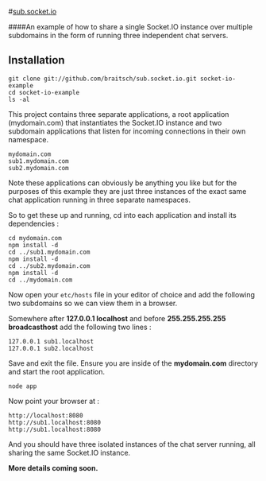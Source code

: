 #[sub.socket.io](http://chat.braitsch.io/)

####An example of how to share a single Socket.IO instance over multiple subdomains in the form of running three independent chat servers.

## Installation

```
git clone git://github.com/braitsch/sub.socket.io.git socket-io-example
cd socket-io-example
ls -al
```

This project contains three separate applications, a root application (mydomain.com) that instantiates the Socket.IO instance and two subdomain applications that listen for incoming connections in their own namespace. 

```
mydomain.com
sub1.mydomain.com
sub2.mydomain.com
```

Note these applications can obviously be anything you like but for the purposes of this example they are just three instances of the exact same chat application running in three separate namespaces.

So to get these up and running, cd into each application and install its dependencies :

```
cd mydomain.com
npm install -d
cd ../sub1.mydomain.com
npm install -d
cd ../sub2.mydomain.com
npm install -d
cd ../mydomain.com
```

Now open your `etc/hosts` file in your editor of choice and add the following two subdomains so we can view them in a browser. 

Somewhere after **127.0.0.1 localhost** and before **255.255.255.255 broadcasthost** add the following two lines :

```
127.0.0.1 sub1.localhost
127.0.0.1 sub2.localhost
```

Save and exit the file.
Ensure you are inside of the **mydomain.com** directory and start the root application.

```
node app
```

Now point your browser at :

```
http://localhost:8080
http://sub1.localhost:8080
http://sub1.localhost:8080
```

And you should have three isolated instances of the chat server running, all sharing the same Socket.IO instance.

**More details coming soon.**